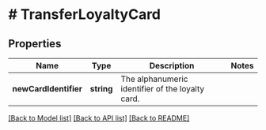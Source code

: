 # # TransferLoyaltyCard

## Properties

Name | Type | Description | Notes
------------ | ------------- | ------------- | -------------
**newCardIdentifier** | **string** | The alphanumeric identifier of the loyalty card. | 

[[Back to Model list]](../../README.md#documentation-for-models) [[Back to API list]](../../README.md#documentation-for-api-endpoints) [[Back to README]](../../README.md)


